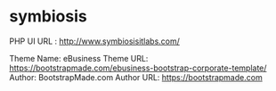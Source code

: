 # symbiosis
PHP UI
URL : http://www.symbiosisitlabs.com/

Theme Name: eBusiness
Theme URL: https://bootstrapmade.com/ebusiness-bootstrap-corporate-template/
Author: BootstrapMade.com
Author URL: https://bootstrapmade.com
